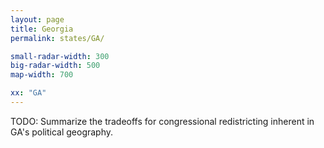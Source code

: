 ```yaml
---
layout: page
title: Georgia
permalink: states/GA/

small-radar-width: 300
big-radar-width: 500
map-width: 700

xx: "GA"
---
```


TODO: Summarize the tradeoffs for congressional redistricting inherent in GA's political geography.
